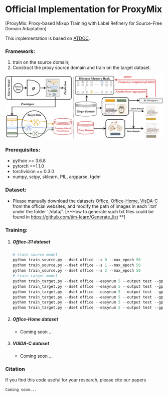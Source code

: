 # Official Implementation for ProxyMix
[ProxyMix: Proxy-based Mixup Training with Label Refinery for Source-Free Domain Adaptation]

This implementation is based on [ATDOC](https://github.com/tim-learn/ATDOC).
### Framework:  

1. train on the source domain;
2. Construct the proxy source domain and train on the target dataset.

<img src="figs/net.pdf" width="600"/>

### Prerequisites:
- python == 3.6.8
- pytorch ==1.1.0
- torchvision == 0.3.0
- numpy, scipy, sklearn, PIL, argparse, tqdm

### Dataset:

- Please manually download the datasets [Office](https://drive.google.com/file/d/0B4IapRTv9pJ1WGZVd1VDMmhwdlE/view), [Office-Home](https://drive.google.com/file/d/0B81rNlvomiwed0V1YUxQdC1uOTg/view), [VisDA-C](https://github.com/VisionLearningGroup/taskcv-2017-public/tree/master/classification) from the official websites, and modify the path of images in each '.txt' under the folder './data/'. [**How to generate such txt files could be found in https://github.com/tim-learn/Generate_list **]


### Training:
1. ##### Office-31 dataset
	```python
    # train source model
    python train_source.py --dset office --s 0 --max_epoch 50
    python train_source.py --dset office --s 1 --max_epoch 50
    python train_source.py --dset office --s 2 --max_epoch 50
    # train target model
    python train_target.py --dset office --easynum 5 --output test --gpu_id 7 --s 0 --t 1
    python train_target.py --dset office --easynum 5 --output test --gpu_id 7 --s 0 --t 2
    python train_target.py --dset office --easynum 5 --output test --gpu_id 7 --s 1 --t 0
    python train_target.py --dset office --easynum 5 --output test --gpu_id 7 --s 1 --t 2
    python train_target.py --dset office --easynum 5 --output test --gpu_id 7 --s 2 --t 0
    python train_target.py --dset office --easynum 5 --output test --gpu_id 7 --s 2 --t 1
	```
2. ##### Office-Home dataset
	- Coming soon ...
3. ##### VISDA-C dataset
	- Coming soon ...


### Citation

If you find this code useful for your research, please cite our papers
```
Coming soon...
